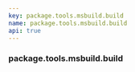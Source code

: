 ```yaml
---
key: package.tools.msbuild.build
name: package.tools.msbuild.build
api: true
---
```


### package.tools.msbuild.build
